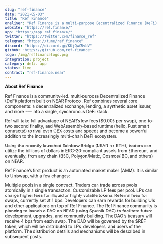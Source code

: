```yaml
---
slug: "ref-finance"
date: "2021-05-03"
title: "Ref Finance"
oneliner: "Ref Finance is a multi-purpose Decentralized Finance (DeFi) platform built on NEAR Protocol."
website: "https://ref.finance/"
app: "https://app.ref.finance/"
twitter: "https://twitter.com/finance_ref"
telegram: "https://t.me/ref_finance"
discord: "https://discord.gg/KKjQwCRvbV"
github: "https://github.com/ref-finance"
logo: /img/reffinancelogo.png
integration: project
category: defi, app
status: live
contract: "ref-finance.near"
---
```


<b> About Ref Finance </b>

Ref Finance is a community-led, multi-purpose Decentralized Finance (DeFi) platform built on NEAR Protocol. Ref combines several core components: a decentralized exchange, lending, a synthetic asset issuer, and more -— into a single, synchronous DeFi stack.

Ref will take full advantage of NEAR’s low fees ($0.005 per swap), one-to-two second finality, and WebAssembly-based runtime (hello, Rust smart contracts!) to rival even CEX costs and speeds and become a powerful addition to the increasingly multi-chain DeFi ecosystem.

Using the recently launched Rainbow Bridge (NEAR <> ETH), traders can utilize the billions of dollars in ERC-20-compliant assets from Ethereum, and eventually, from any chain (BSC, Polygon/Matic, Cosmos/IBC, and others) on NEAR.

Ref Finance’s first product is an automated market maker (AMM). It is similar to Uniswap, with a few changes:

Multiple pools in a single contract. Traders can trade across pools atomically in a single transaction.
Customizable LP fees per pool. LPs can charge higher fees for illiquid or highly volatile tokens. Referral fees for swaps, currently set at 1 bps. Developers can earn rewards for building UIs and other applications on top of Ref Finance.
The Ref Finance community is planning to launch a DAO on NEAR (using Sputnik DAO) to facilitate future development, upgrades, and community building. The DAO’s treasury will receive 4 bps from each swap.
The DAO will be governed by the $REF token, which will be distributed to LPs, developers, and users of the platform. The distribution details and mechanisms will be described in subsequent posts.
